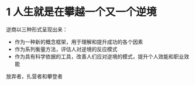 # 1 人生就是在攀越一个又一个逆境

逆商以三种形式呈现出来：

- 作为一种新的概念框架，用于理解和提升成功的各个因素
- 作为系列衡量方法，评估人对逆境的反应模式
- 作为具有科学依据的工具，改善人们应对逆境的模式，提升个人效能和职业效能

放弃者，扎营者和攀登者
